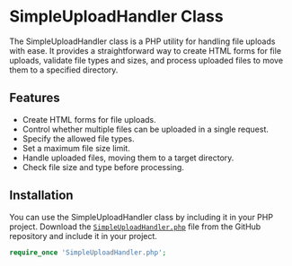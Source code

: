 # SimpleUploadHandler Class

The SimpleUploadHandler class is a PHP utility for handling file uploads with ease. It provides a straightforward way to create HTML forms for file uploads, validate file types and sizes, and process uploaded files to move them to a specified directory.

## Features

- Create HTML forms for file uploads.
- Control whether multiple files can be uploaded in a single request.
- Specify the allowed file types.
- Set a maximum file size limit.
- Handle uploaded files, moving them to a target directory.
- Check file size and type before processing.

## Installation

You can use the SimpleUploadHandler class by including it in your PHP project. Download the [`SimpleUploadHandler.php`](https://github.com/marianojwl/SimpleUploadHandler/blob/main/SimpleUploadHandler.php) file from the GitHub repository and include it in your project.

```php
require_once 'SimpleUploadHandler.php';
```

